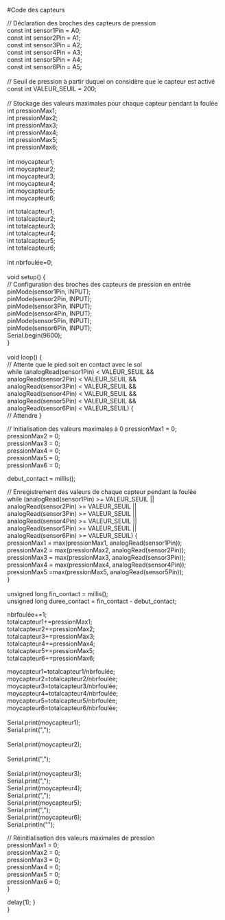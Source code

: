 #Code des capteurs

// Déclaration des broches des capteurs de pression<br>
const int sensor1Pin = A0;<br>
const int sensor2Pin = A1;<br>
const int sensor3Pin = A2;<br>
const int sensor4Pin = A3;<br>
const int sensor5Pin = A4;<br>
const int sensor6Pin = A5;<br>
<br>
// Seuil de pression à partir duquel on considère que le capteur est activé<br>
const int VALEUR_SEUIL = 200;<br>
<br>
// Stockage des valeurs maximales pour chaque capteur pendant la foulée<br>
int pressionMax1;<br>
int pressionMax2;<br>
int pressionMax3;<br>
int pressionMax4;<br>
int pressionMax5;<br>
int pressionMax6;<br>
<br>
int moycapteur1;<br>
int moycapteur2;<br>
int moycapteur3;<br>
int moycapteur4;<br>
int moycapteur5;<br>
int moycapteur6;<br>

int totalcapteur1;<br>
int totalcapteur2;<br>
int totalcapteur3;<br>
int totalcapteur4;<br>
int totalcapteur5;<br>
int totalcapteur6;<br>
<br>
int nbrfoulée=0;<br>
<br>
void setup() {<br>
  // Configuration des broches des capteurs de pression en entrée<br>
  pinMode(sensor1Pin, INPUT);<br>
  pinMode(sensor2Pin, INPUT);<br>
  pinMode(sensor3Pin, INPUT);<br>
  pinMode(sensor4Pin, INPUT);<br>
  pinMode(sensor5Pin, INPUT);<br>
  pinMode(sensor6Pin, INPUT);<br>
  Serial.begin(9600);<br>
}<br>
<br>
void loop() {<br>
  // Attente que le pied soit en contact avec le sol<br>
  while (analogRead(sensor1Pin) < VALEUR_SEUIL &&<br>
         analogRead(sensor2Pin) < VALEUR_SEUIL &&<br>
         analogRead(sensor3Pin) < VALEUR_SEUIL &&<br>
         analogRead(sensor4Pin) < VALEUR_SEUIL &&<br>
         analogRead(sensor5Pin) < VALEUR_SEUIL &&<br>
         analogRead(sensor6Pin) < VALEUR_SEUIL) {<br>
    // Attendre
  }

  // Initialisation des valeurs maximales à 0
  pressionMax1 = 0;<br>
  pressionMax2 = 0;<br>
  pressionMax3 = 0;<br>
  pressionMax4 = 0;<br>
  pressionMax5 = 0;<br>
  pressionMax6 = 0;<br>

  debut_contact = millis();<br>

  // Enregistrement des valeurs de chaque capteur pendant la foulée<br>
  while (analogRead(sensor1Pin) >= VALEUR_SEUIL ||<br>
         analogRead(sensor2Pin) >= VALEUR_SEUIL ||<br>
         analogRead(sensor3Pin) >= VALEUR_SEUIL ||<br>
         analogRead(sensor4Pin) >= VALEUR_SEUIL ||<br>
         analogRead(sensor5Pin) >= VALEUR_SEUIL ||<br>
         analogRead(sensor6Pin) >= VALEUR_SEUIL) {<br>
    pressionMax1 = max(pressionMax1, analogRead(sensor1Pin));<br>
    pressionMax2 = max(pressionMax2, analogRead(sensor2Pin));<br>
    pressionMax3 = max(pressionMax3, analogRead(sensor3Pin));<br>
    pressionMax4 = max(pressionMax4, analogRead(sensor4Pin));<br>
    pressionMax5 =max(pressionMax5, analogRead(sensor5Pin));<br>
    }<br>
<br>
    unsigned long fin_contact = millis();<br>
    unsigned long duree_contact = fin_contact - debut_contact;<br>
      
   nbrfoulée+=1;<br>
   totalcapteur1+=pressionMax1;<br>
   totalcapteur2+=pressionMax2;<br>
      totalcapteur3+=pressionMax3;<br>
      totalcapteur4+=pressionMax4;<br>
      totalcapteur5+=pressionMax5;<br>
      totalcapteur6+=pressionMax6;<br>

   moycapteur1=totalcapteur1/nbrfoulée;<br>
      moycapteur2=totalcapteur2/nbrfoulée;<br>
      moycapteur3=totalcapteur3/nbrfoulée;<br>
      moycapteur4=totalcapteur4/nbrfoulée;<br>
      moycapteur5=totalcapteur5/nbrfoulée;<br>
      moycapteur6=totalcapteur6/nbrfoulée;<br>
<br>
      Serial.print(moycapteur1);<br>
      Serial.print(",");<br><br>
      Serial.print(moycapteur2);<br><br>
      Serial.print(",");<br><br>
      Serial.print(moycapteur3);<br>
      Serial.print(",");<br>
      Serial.print(moycapteur4);<br>
      Serial.print(",");<br>
      Serial.print(moycapteur5);<br>
      Serial.print(",");<br>
      Serial.print(moycapteur6);<br>
      Serial.println("");<br>
      
      

   // Réinitialisation des valeurs maximales de pression<br>
      pressionMax1 = 0;<br>
      pressionMax2 = 0;<br>
      pressionMax3 = 0;<br>
      pressionMax4 = 0;<br>
      pressionMax5 = 0;<br>
      pressionMax6 = 0;<br>
    }

   delay(1);
  }<br>
}
